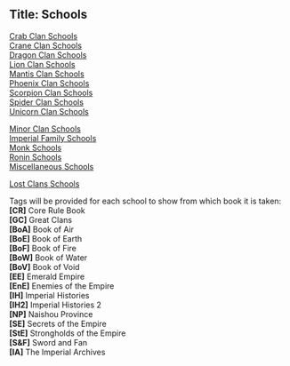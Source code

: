 Title: Schools
---
<a href="/sccrab">Crab Clan Schools</a><br/>
<a href="/sccrane">Crane Clan Schools</a><br/>
<a href="/scdragon">Dragon Clan Schools</a><br/>
<a href="/sclion">Lion Clan Schools</a><br/>
<a href="/scmantis">Mantis Clan Schools</a><br/>
<a href="/scphoenix">Phoenix Clan Schools</a><br/>
<a href="/scscorpion">Scorpion Clan Schools</a><br/>
<a href="/scspider">Spider Clan Schools</a><br/>
<a href="/scunicorn">Unicorn Clan Schools</a>

<a href="/scminor">Minor Clan Schools</a><br/>
<a href="/scimperial">Imperial Family Schools</a><br/>
<a href="/scmonk">Monk Schools</a><br/>
<a href="/scronin">Ronin Schools</a><br/>
<a href="/scmisc">Miscellaneous Schools</a>

<a href="/sclost">Lost Clans Schools</a>

Tags will be provided for each school to show from which book it is taken:<br/>
<strong>[CR]</strong> Core Rule Book<br/>
<strong>[GC]</strong> Great Clans<br/>
<strong>[BoA]</strong> Book of Air<br/>
<strong>[BoE]</strong> Book of Earth<br/>
<strong>[BoF]</strong> Book of Fire<br/>
<strong>[BoW]</strong> Book of Water<br/>
<strong>[BoV]</strong> Book of Void<br/>
<strong>[EE]</strong> Emerald Empire<br/>
<strong>[EnE]</strong> Enemies of the Empire<br/>
<strong>[IH]</strong> Imperial Histories<br/>
<strong>[IH2]</strong> Imperial Histories 2<br/>
<strong>[NP]</strong> Naishou Province<br/>
<strong>[SE]</strong> Secrets of the Empire<br/>
<strong>[StE]</strong> Strongholds of the Empire<br/>
<strong>[S&amp;F]</strong> Sword and Fan<br/>
<strong>[IA]</strong> The Imperial Archives

